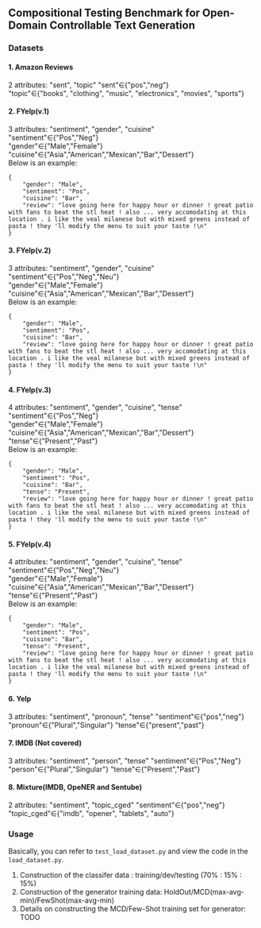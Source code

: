 ## Compositional Testing Benchmark for Open-Domain Controllable Text Generation
### Datasets
#### 1. Amazon Reviews
2 attributes: "sent", "topic" 
"sent"$\in${"pos","neg"}  
"topic"$\in${"books", "clothing", "music", "electronics", "movies", "sports"}

#### 2. FYelp(v.1)
3 attributes: "sentiment", "gender", "cuisine"  
"sentiment"$\in${"Pos","Neg"}  
"gender"$\in${"Male","Female"}  
"cuisine"$\in${"Asia","American","Mexican","Bar","Dessert"}  
Below is an example:
```
{
    "gender": "Male",
    "sentiment": "Pos",
    "cuisine": "Bar",
    "review": "love going here for happy hour or dinner ! great patio with fans to beat the stl heat ! also ... very accomodating at this location . i like the veal milanese but with mixed greens instead of pasta ! they 'll modify the menu to suit your taste !\n"
}
```
#### 3. FYelp(v.2)
3 attributes: "sentiment", "gender", "cuisine"  
"sentiment"$\in${"Pos","Neg","Neu"}  
"gender"$\in${"Male","Female"}  
"cuisine"$\in${"Asia","American","Mexican","Bar","Dessert"}  
Below is an example:
```
{
    "gender": "Male",
    "sentiment": "Pos",
    "cuisine": "Bar",
    "review": "love going here for happy hour or dinner ! great patio with fans to beat the stl heat ! also ... very accomodating at this location . i like the veal milanese but with mixed greens instead of pasta ! they 'll modify the menu to suit your taste !\n"
}
```
#### 4. FYelp(v.3)
4 attributes: "sentiment", "gender", "cuisine", "tense"  
"sentiment"$\in${"Pos","Neg"}  
"gender"$\in${"Male","Female"}  
"cuisine"$\in${"Asia","American","Mexican","Bar","Dessert"}  
"tense"$\in${"Present","Past"}  
Below is an example:
```
{
    "gender": "Male",
    "sentiment": "Pos",
    "cuisine": "Bar",
    "tense": "Present",
    "review": "love going here for happy hour or dinner ! great patio with fans to beat the stl heat ! also ... very accomodating at this location . i like the veal milanese but with mixed greens instead of pasta ! they 'll modify the menu to suit your taste !\n"
}
```
#### 5. FYelp(v.4)
4 attributes: "sentiment", "gender", "cuisine", "tense"  
"sentiment"$\in${"Pos","Neg","Neu"}  
"gender"$\in${"Male","Female"}  
"cuisine"$\in${"Asia","American","Mexican","Bar","Dessert"}  
"tense"$\in${"Present","Past"}  
Below is an example:
```
{
    "gender": "Male",
    "sentiment": "Pos",
    "cuisine": "Bar",
    "tense": "Present",
    "review": "love going here for happy hour or dinner ! great patio with fans to beat the stl heat ! also ... very accomodating at this location . i like the veal milanese but with mixed greens instead of pasta ! they 'll modify the menu to suit your taste !\n"
}
```
#### 6. Yelp
3 attributes: "sentiment", "pronoun", "tense" 
"sentiment"$\in${"pos","neg"}  
"pronoun"$\in${"Plural","Singular"}
"tense"$\in${"present","past"}

#### 7. IMDB (Not covered)
3 attributes: "sentiment", "person", "tense" 
"sentiment"$\in${"Pos","Neg"}  
"person"$\in${"Plural","Singular"}
"tense"$\in${"Present","Past"}

#### 8. Mixture(IMDB, OpeNER and Sentube)
2 attributes: "sentiment", "topic_cged" 
"sentiment"$\in${"pos","neg"}  
"topic_cged"$\in${"imdb", "opener", "tablets", "auto"}

### Usage
Basically, you can refer to `test_load_dataset.py` and view the code in the `load_dataset.py`.  
1. Construction of the classifer data : training/dev/testing (70% : 15% : 15%)
2. Construction of the generator training data: HoldOut/MCD(max-avg-min)/FewShot(max-avg-min)
3. Details on constructing the MCD/Few-Shot training set for generator:  
TODO

